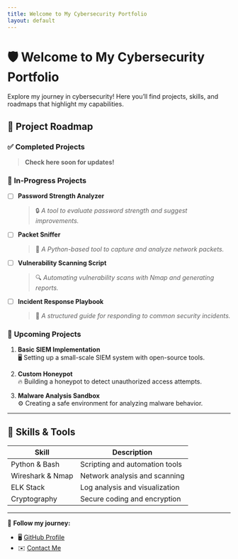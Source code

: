 ```yaml
---
title: Welcome to My Cybersecurity Portfolio
layout: default
---
```


<link rel="stylesheet" type="text/css" href="assets/css/style.css">

# 🛡️ Welcome to My Cybersecurity Portfolio

Explore my journey in cybersecurity! Here you’ll find projects, skills, and roadmaps that highlight my capabilities.

## 🚀 Project Roadmap

### ✅ **Completed Projects**
> **Check here soon for updates!**

### 📌 **In-Progress Projects**
- [ ] **Password Strength Analyzer**  
  > 🔒 *A tool to evaluate password strength and suggest improvements.*

- [ ] **Packet Sniffer**  
  > 📡 *A Python-based tool to capture and analyze network packets.*

- [ ] **Vulnerability Scanning Script**  
  > 🔍 *Automating vulnerability scans with Nmap and generating reports.*

- [ ] **Incident Response Playbook**  
  > 📓 *A structured guide for responding to common security incidents.*

### 📅 **Upcoming Projects**
1. **Basic SIEM Implementation**  
   🖥️ Setting up a small-scale SIEM system with open-source tools.

2. **Custom Honeypot**  
   🔥 Building a honeypot to detect unauthorized access attempts.

3. **Malware Analysis Sandbox**  
   ⚙️ Creating a safe environment for analyzing malware behavior.

---
## 🔧 Skills & Tools

| **Skill**           | **Description**                   |
|----------------------|-----------------------------------|
| Python & Bash        | Scripting and automation tools   |
| Wireshark & Nmap     | Network analysis and scanning    |
| ELK Stack            | Log analysis and visualization   |
| Cryptography         | Secure coding and encryption     |
---

🌟 **Follow my journey:**  
- 🖥️ [GitHub Profile](https://github.com/YMQSec)
- ✉️ [Contact Me](mailto:your.email@example.com)
